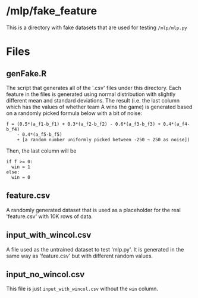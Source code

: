 # /mlp/fake\_feature

This is a directory with fake datasets that are used for testing `/mlp/mlp.py`

# Files

## genFake.R

The script that generates all of the '.csv' files under this directory. Each
feature in the files is generated using normal distribution with slightly
different mean and standard deviations. The result (i.e. the last column which
has the values of whether team A wins the game) is generated based on a
randomly picked formula below with a bit of noise:


    f = (0.5*(a_f1-b_f1) + 0.3*(a_f2-b_f2) - 0.6*(a_f3-b_f3) + 0.4*(a_f4-b_f4)
        - 0.4*(a_f5-b_f5)
        + [a random number uniformly picked between -250 ~ 250 as noise])

Then, the last column will be

    if f >= 0:
      win = 1
    else:
      win = 0

## feature.csv

A randomly generated dataset that is used as a placeholder for the real
'feature.csv' with 10K rows of data.

## input\_with\_wincol.csv

A file used as the untrained dataset to test 'mlp.py'. It is generated in the
same way as 'feature.csv' but with different random values.

## input\_no\_wincol.csv

This file is just `input_with_wincol.csv` without the `win` column.
